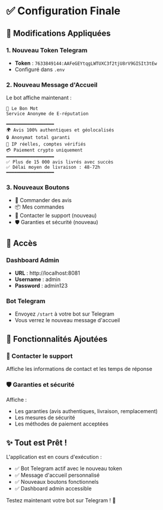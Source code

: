 # ✅ Configuration Finale

## 🔐 Modifications Appliquées

### 1. Nouveau Token Telegram
- **Token** : `7633849144:AAFeGEYtqgLWTUXC3f2tjU8rV9GISIt3tEw`
- Configuré dans `.env`

### 2. Nouveau Message d'Accueil
Le bot affiche maintenant :
```
🔐 Le Bon Mot
Service Anonyme de E-réputation

━━━━━━━━━━━━━━━━━━
🌍 Avis 100% authentiques et géolocalisés
🔒 Anonymat total garanti
🎯 IP réelles, comptes vérifiés
💳 Paiement crypto uniquement
━━━━━━━━━━━━━━━━━━
✅ Plus de 15 000 avis livrés avec succès
✅ Délai moyen de livraison : 48-72h
━━━━━━━━━━━━━━━━━━
```

### 3. Nouveaux Boutons
- 📝 Commander des avis
- 📦 Mes commandes
- 💬 Contacter le support (nouveau)
- 🛡️ Garanties et sécurité (nouveau)

## 🚀 Accès

### Dashboard Admin
- **URL** : http://localhost:8081
- **Username** : admin
- **Password** : admin123

### Bot Telegram
- Envoyez `/start` à votre bot sur Telegram
- Vous verrez le nouveau message d'accueil

## 📱 Fonctionnalités Ajoutées

### 💬 Contacter le support
Affiche les informations de contact et les temps de réponse

### 🛡️ Garanties et sécurité
Affiche :
- Les garanties (avis authentiques, livraison, remplacement)
- Les mesures de sécurité
- Les méthodes de paiement acceptées

## ✨ Tout est Prêt !

L'application est en cours d'exécution :
- ✅ Bot Telegram actif avec le nouveau token
- ✅ Message d'accueil personnalisé
- ✅ Nouveaux boutons fonctionnels
- ✅ Dashboard admin accessible

Testez maintenant votre bot sur Telegram ! 🎉
